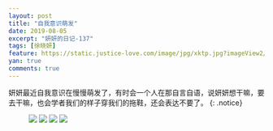 ```yaml
---
layout: post
title: "自我意识萌发"
date: 2019-08-05
excerpt: "妍妍的日记-137"
tags: [徐晓妍]
feature: https://static.justice-love.com/image/jpg/xktp.jpg?imageView2/1/w/1200/h/500
yan: true
comments: true
---
```

妍妍最近自我意识在慢慢萌发了，有时会一个人在那自言自语，说妍妍想干嘛，要去干嘛，也会学者我们的样子穿我们的拖鞋，还会表达不要了。
{: .notice}
<figure>
    <img src="{{ site.staticUrl }}/yanyan/image/ziwoyishi1.jpg?imageMogr2/auto-orient" />
    <img src="{{ site.staticUrl }}/yanyan/image/ziwoyishi2.jpg?imageMogr2/auto-orient" />
    <img src="{{ site.staticUrl }}/yanyan/image/ziwoyishi3.jpg?imageMogr2/auto-orient" />
    <img src="{{ site.staticUrl }}/yanyan/image/ziwoyishi4.jpg?imageMogr2/auto-orient" />
</figure>
